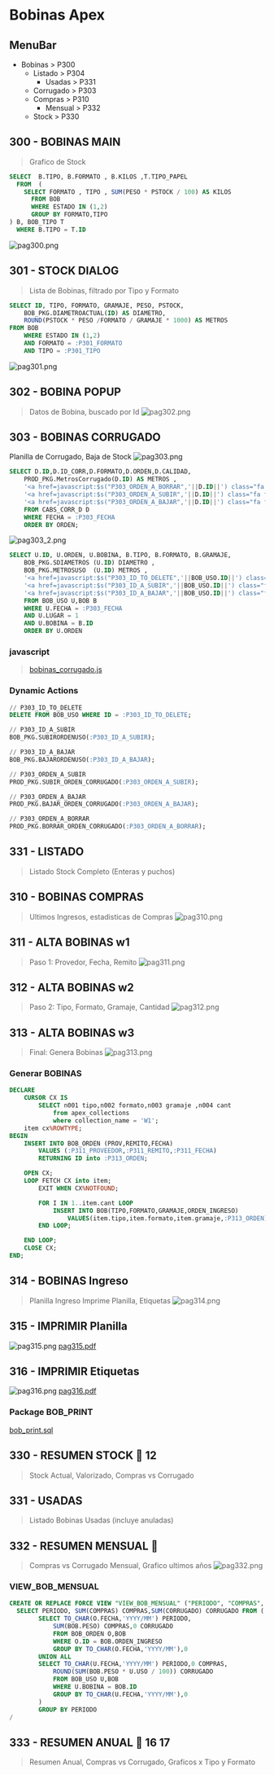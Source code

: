 # Bobinas Apex

## MenuBar
- Bobinas > P300
  - Listado > P304
    - Usadas  > P331
  - Corrugado > P303
  - Compras  > P310
    - Mensual > P332
  - Stock  > P330

## 300 - BOBINAS MAIN
> Grafico de Stock
```SQL
SELECT  B.TIPO, B.FORMATO , B.KILOS ,T.TIPO_PAPEL
  FROM  ( 
    SELECT FORMATO , TIPO , SUM(PESO * PSTOCK / 100) AS KILOS 
      FROM BOB  
      WHERE ESTADO IN (1,2)
      GROUP BY FORMATO,TIPO
) B, BOB_TIPO T
  WHERE B.TIPO = T.ID
```
![pag300.png](/img/pag300.png)


## 301 - STOCK DIALOG
> Lista de Bobinas, filtrado por Tipo y Formato 
```SQL
SELECT ID, TIPO, FORMATO, GRAMAJE, PESO, PSTOCK,
    BOB_PKG.DIAMETROACTUAL(ID) AS DIAMETRO,
    ROUND(PSTOCK * PESO /FORMATO / GRAMAJE * 1000) AS METROS 
FROM BOB
	WHERE ESTADO IN (1,2) 
	AND FORMATO = :P301_FORMATO
	AND TIPO = :P301_TIPO
```
![pag301.png](/img/pag301.png)

## 302 - BOBINA POPUP
> Datos de Bobina, buscado por Id
![pag302.png](/img/pag302.png)

## 303 - BOBINAS CORRUGADO
Planilla de Corrugado, Baja de Stock
![pag303.png](/img/pag303.png)
```SQL
SELECT D.ID,D.ID_CORR,D.FORMATO,D.ORDEN,D.CALIDAD,
	PROD_PKG.MetrosCorrugado(D.ID) AS METROS , 
	'<a href=javascript:$s("P303_ORDEN_A_BORRAR",'||D.ID||') class="fa fa-trash" ></a>' as BORRAR,
	'<a href=javascript:$s("P303_ORDEN_A_SUBIR",'||D.ID||') class="fa fa-arrow-up" ></a>' ||
	'<a href=javascript:$s("P303_ORDEN_A_BAJAR",'||D.ID||') class="fa fa-arrow-down" ></a>' as link
	FROM CABS_CORR_D D
	WHERE FECHA = :P303_FECHA
	ORDER BY ORDEN;
```
![pag303_2.png](/img/pag303_2.png)
```SQL
SELECT U.ID, U.ORDEN, U.BOBINA,	B.TIPO, B.FORMATO, B.GRAMAJE,
	BOB_PKG.SDIAMETROS (U.ID) DIAMETRO ,
	BOB_PKG.METROSUSO  (U.ID) METROS ,
	'<a href=javascript:$s("P303_ID_TO_DELETE",'||BOB_USO.ID||') class="fa fa-trash" ></a>' delete_link,
	'<a href=javascript:$s("P303_ID_A_SUBIR",'||BOB_USO.ID||') class="fa fa-arrow-up" ></a>' ||
	'<a href=javascript:$s("P303_ID_A_BAJAR",'||BOB_USO.ID||') class="fa fa-arrow-down" ></a>' as link
	FROM BOB_USO U,BOB B
	WHERE U.FECHA = :P303_FECHA 
	AND U.LUGAR = 1
	AND U.BOBINA = B.ID
	ORDER BY U.ORDEN
``` 
### javascript
> [bobinas_corrugado.js](/js/bobinas_corrugado.js)

### Dynamic Actions
```SQL 
// P303_ID_TO_DELETE 
DELETE FROM BOB_USO WHERE ID = :P303_ID_TO_DELETE;

// P303_ID_A_SUBIR
BOB_PKG.SUBIRORDENUSO(:P303_ID_A_SUBIR);

// P303_ID_A_BAJAR
BOB_PKG.BAJARORDENUSO(:P303_ID_A_BAJAR);

// P303_ORDEN_A_SUBIR
PROD_PKG.SUBIR_ORDEN_CORRUGADO(:P303_ORDEN_A_SUBIR);

// P303_ORDEN_A_BAJAR
PROD_PKG.BAJAR_ORDEN_CORRUGADO(:P303_ORDEN_A_BAJAR);

// P303_ORDEN_A_BORRAR
PROD_PKG.BORRAR_ORDEN_CORRUGADO(:P303_ORDEN_A_BORRAR);
```

## 331 - LISTADO
> Listado Stock Completo (Enteras y puchos)


## 310 - BOBINAS COMPRAS
> Ultimos Ingresos, estadisticas de Compras
![pag310.png](/img/pag310.png)


## 311 - ALTA BOBINAS w1
> Paso 1: Provedor, Fecha, Remito
![pag311.png](/img/pag311.png)

## 312 - ALTA BOBINAS w2
> Paso 2: Tipo, Formato, Gramaje, Cantidad
![pag312.png](/img/pag312.png)

## 313 - ALTA BOBINAS w3
> Final: Genera Bobinas 
![pag313.png](/img/pag313.png)

### Generar BOBINAS
```SQL
DECLARE
	CURSOR CX IS
		SELECT n001 tipo,n002 formato,n003 gramaje ,n004 cant 
			from apex_collections 
			where collection_name = 'W1';
	item cx%ROWTYPE;
BEGIN
	INSERT INTO BOB_ORDEN (PROV,REMITO,FECHA)
		VALUES (:P311_PROVEEDOR,:P311_REMITO,:P311_FECHA)
		RETURNING ID into :P313_ORDEN;

	OPEN CX;
	LOOP FETCH CX into item;
		EXIT WHEN CX%NOTFOUND;

		FOR I IN 1..item.cant LOOP
			INSERT INTO BOB(TIPO,FORMATO,GRAMAJE,ORDEN_INGRESO)
				VALUES(item.tipo,item.formato,item.gramaje,:P313_ORDEN);
		END LOOP;	 

	END LOOP;
	CLOSE CX;
END;   
```

## 314 - BOBINAS Ingreso
> Planilla Ingreso Imprime Planilla, Etiquetas
![pag314.png](/img/pag314.png)

## 315 - IMPRIMIR Planilla
![pag315.png](/img/pag315.png)
[pag315.pdf](/pdf/pag315.pdf)

## 316 - IMPRIMIR Etiquetas
![pag316.png](/img/pag316.png)
[pag316.pdf](/pdf/pag316.pdf)

### Package BOB_PRINT
[bob_print.sql](/sql/bob_print.sql)

## 330 - RESUMEN STOCK :key: 12
> Stock Actual, Valorizado, Compras vs Corrugado

## 331 - USADAS
> Listado Bobinas Usadas (incluye anuladas)

## 332 - RESUMEN MENSUAL :key:
> Compras vs Corrugado Mensual, Grafico ultimos años
![pag332.png](/img/pag332.png)
### VIEW_BOB_MENSUAL
```SQL
CREATE OR REPLACE FORCE VIEW "VIEW_BOB_MENSUAL" ("PERIODO", "COMPRAS", "CORRUGADO") AS 
  SELECT PERIODO, SUM(COMPRAS) COMPRAS,SUM(CORRUGADO) CORRUGADO FROM (
		SELECT TO_CHAR(O.FECHA,'YYYY/MM') PERIODO,
            SUM(BOB.PESO) COMPRAS,0 CORRUGADO
            FROM BOB_ORDEN O,BOB 
            WHERE O.ID = BOB.ORDEN_INGRESO
            GROUP BY TO_CHAR(O.FECHA,'YYYY/MM'),0
		UNION ALL
        SELECT TO_CHAR(U.FECHA,'YYYY/MM') PERIODO,0 COMPRAS,
            ROUND(SUM(BOB.PESO * U.USO / 100)) CORRUGADO
            FROM BOB_USO U,BOB
            WHERE U.BOBINA = BOB.ID
            GROUP BY TO_CHAR(U.FECHA,'YYYY/MM'),0
		)
		GROUP BY PERIODO
/
```

## 333 - RESUMEN ANUAL :key: 16 17
> Resumen Anual, Compras vs Corrugado, Graficos x Tipo y Formato 


